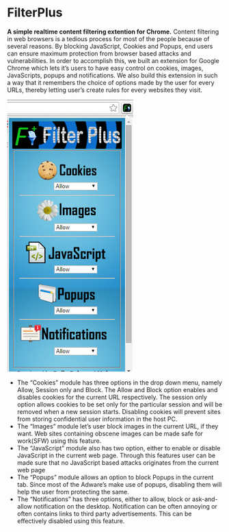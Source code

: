 # FilterPlus
**A simple realtime content filtering extention for Chrome.**
Content filtering in web browsers is a tedious process for most of the people because of several reasons. By blocking JavaScript, Cookies and Popups, end users can ensure maximum protection from browser based attacks and vulnerabilities. In order to accomplish this, we built an extension for Google Chrome which lets it’s users to have easy control on cookies, images, JavaScripts, popups and notifications. We also build this extension in such a way that it remembers the choice of options made by the user for every URLs, thereby letting user’s create rules for every websites they visit.

![FilterPlus](https://github.com/bofinbabu/FilterPlus/blob/master/screenshot.PNG)

* The “Cookies” module has three options in the drop down menu, namely Allow, Session only and Block. The Allow and Block option enables and disables cookies for the current URL respectively. The session only option allows cookies to be set only for the particular session and will be removed when a new session starts. Disabling cookies will prevent sites from storing confidential user information in the host PC. 
* The “Images” module let’s user block images in the current URL, if they want. Web sites containing obscene images can be made safe for work(SFW) using this feature.
* The “JavaScript” module also has two option, either to enable or disable JavaScript in the current web page. Through this features user can be made sure that no JavaScript based attacks originates from the current web page
* The “Popups” module allows an option to block Popups in the current tab. Since most of the Adware’s make use of popups, disabling them will help the user from protecting the same.
* The “Notifications” has three options, either to allow, block or ask-and-allow notification on the desktop. Notification can be often annoying or often contains links to third party advertisements. This can be effectively disabled using this feature.
